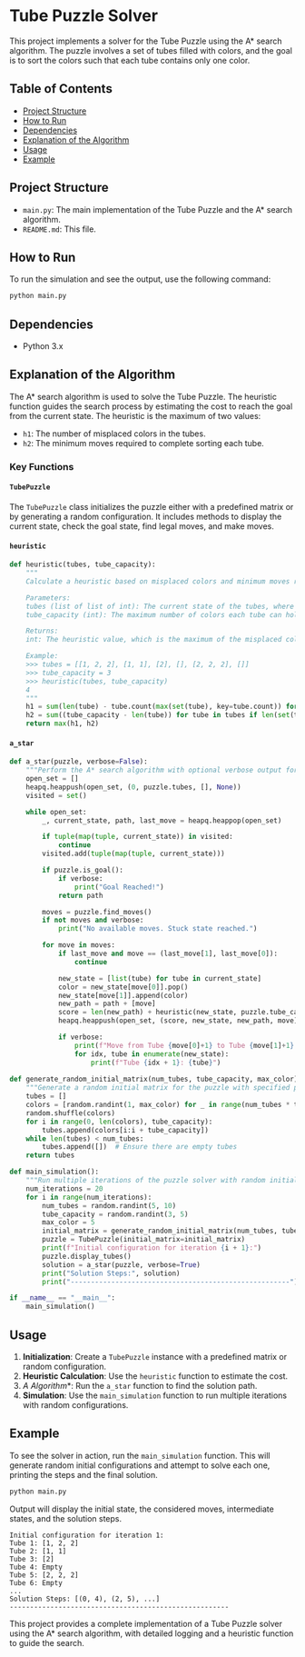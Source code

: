 # Tube Puzzle Solver

This project implements a solver for the Tube Puzzle using the A* search algorithm. The puzzle involves a set of tubes filled with colors, and the goal is to sort the colors such that each tube contains only one color.

## Table of Contents

- [Project Structure](#project-structure)
- [How to Run](#how-to-run)
- [Dependencies](#dependencies)
- [Explanation of the Algorithm](#explanation-of-the-algorithm)
- [Usage](#usage)
- [Example](#example)

## Project Structure

- `main.py`: The main implementation of the Tube Puzzle and the A* search algorithm.
- `README.md`: This file.

## How to Run

To run the simulation and see the output, use the following command:

```bash
python main.py
```

## Dependencies

- Python 3.x

## Explanation of the Algorithm

The A* search algorithm is used to solve the Tube Puzzle. The heuristic function guides the search process by estimating the cost to reach the goal from the current state. The heuristic is the maximum of two values:
- `h1`: The number of misplaced colors in the tubes.
- `h2`: The minimum moves required to complete sorting each tube.

### Key Functions

#### `TubePuzzle`

The `TubePuzzle` class initializes the puzzle either with a predefined matrix or by generating a random configuration. It includes methods to display the current state, check the goal state, find legal moves, and make moves.

#### `heuristic`

```python
def heuristic(tubes, tube_capacity):
    """
    Calculate a heuristic based on misplaced colors and minimum moves required to sort each tube.

    Parameters:
    tubes (list of list of int): The current state of the tubes, where each tube is a list of colors.
    tube_capacity (int): The maximum number of colors each tube can hold.

    Returns:
    int: The heuristic value, which is the maximum of the misplaced colors heuristic and the minimum moves heuristic.

    Example:
    >>> tubes = [[1, 2, 2], [1, 1], [2], [], [2, 2, 2], []]
    >>> tube_capacity = 3
    >>> heuristic(tubes, tube_capacity)
    4
    """
    h1 = sum(len(tube) - tube.count(max(set(tube), key=tube.count)) for tube in tubes if len(set(tube)) > 1)
    h2 = sum((tube_capacity - len(tube)) for tube in tubes if len(set(tube)) == 1)
    return max(h1, h2)
```

#### `a_star`

```python
def a_star(puzzle, verbose=False):
    """Perform the A* search algorithm with optional verbose output for detailed tracing."""
    open_set = []
    heapq.heappush(open_set, (0, puzzle.tubes, [], None))
    visited = set()

    while open_set:
        _, current_state, path, last_move = heapq.heappop(open_set)

        if tuple(map(tuple, current_state)) in visited:
            continue
        visited.add(tuple(map(tuple, current_state)))

        if puzzle.is_goal():
            if verbose:
                print("Goal Reached!")
            return path

        moves = puzzle.find_moves()
        if not moves and verbose:
            print("No available moves. Stuck state reached.")

        for move in moves:
            if last_move and move == (last_move[1], last_move[0]):
                continue

            new_state = [list(tube) for tube in current_state]
            color = new_state[move[0]].pop()
            new_state[move[1]].append(color)
            new_path = path + [move]
            score = len(new_path) + heuristic(new_state, puzzle.tube_capacity)
            heapq.heappush(open_set, (score, new_state, new_path, move))

            if verbose:
                print(f"Move from Tube {move[0]+1} to Tube {move[1]+1} considered. New state:")
                for idx, tube in enumerate(new_state):
                    print(f"Tube {idx + 1}: {tube}")
                    
def generate_random_initial_matrix(num_tubes, tube_capacity, max_color):
    """Generate a random initial matrix for the puzzle with specified parameters."""
    tubes = []
    colors = [random.randint(1, max_color) for _ in range(num_tubes * tube_capacity - random.randint(1, num_tubes))]  # Ensure some emptiness
    random.shuffle(colors)
    for i in range(0, len(colors), tube_capacity):
        tubes.append(colors[i:i + tube_capacity])
    while len(tubes) < num_tubes:
        tubes.append([])  # Ensure there are empty tubes
    return tubes

def main_simulation():
    """Run multiple iterations of the puzzle solver with random initial configurations."""
    num_iterations = 20
    for i in range(num_iterations):
        num_tubes = random.randint(5, 10)
        tube_capacity = random.randint(3, 5)
        max_color = 5
        initial_matrix = generate_random_initial_matrix(num_tubes, tube_capacity, max_color)
        puzzle = TubePuzzle(initial_matrix=initial_matrix)
        print(f"Initial configuration for iteration {i + 1}:")
        puzzle.display_tubes()
        solution = a_star(puzzle, verbose=True)
        print("Solution Steps:", solution)
        print("------------------------------------------------------")

if __name__ == "__main__":
    main_simulation()
```

## Usage

1. **Initialization**: Create a `TubePuzzle` instance with a predefined matrix or random configuration.
2. **Heuristic Calculation**: Use the `heuristic` function to estimate the cost.
3. **A* Algorithm**: Run the `a_star` function to find the solution path.
4. **Simulation**: Use the `main_simulation` function to run multiple iterations with random configurations.

## Example

To see the solver in action, run the `main_simulation` function. This will generate random initial configurations and attempt to solve each one, printing the steps and the final solution.

```bash
python main.py
```

Output will display the initial state, the considered moves, intermediate states, and the solution steps.

```plaintext
Initial configuration for iteration 1:
Tube 1: [1, 2, 2]
Tube 2: [1, 1]
Tube 3: [2]
Tube 4: Empty
Tube 5: [2, 2, 2]
Tube 6: Empty
...
Solution Steps: [(0, 4), (2, 5), ...]
------------------------------------------------------
```

This project provides a complete implementation of a Tube Puzzle solver using the A* search algorithm, with detailed logging and a heuristic function to guide the search.